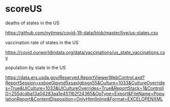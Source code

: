 # scoreUS
deaths of states in the US

https://github.com/nytimes/covid-19-data/blob/master/live/us-states.csv

vaccination rate of states in the US

https://covid.ourworldindata.org/data/vaccinations/us_state_vaccinations.csv

population by state in the US

https://data.ers.usda.gov/Reserved.ReportViewerWebControl.axd?ReportSession=xxboe0jpvnd5xsavlgbsgs55&Culture=1033&CultureOverrides=True&UICulture=1033&UICultureOverrides=True&ReportStack=1&ControlID=255dcdba13a04283aa1e451162f24365&OpType=Export&FileName=PopulationReport&ContentDisposition=OnlyHtmlInline&Format=EXCELOPENXML
